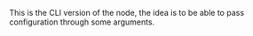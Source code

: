 This is the CLI version of the node, the idea is to be able to pass configuration through some arguments.